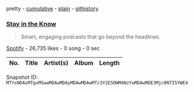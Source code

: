 pretty - [cumulative](/playlists/cumulative/37i9dQZF1DX0BxHamIEkKV.md) - [plain](/playlists/plain/37i9dQZF1DX0BxHamIEkKV) - [githistory](https://github.githistory.xyz/mackorone/spotify-playlist-archive/blob/main/playlists/plain/37i9dQZF1DX0BxHamIEkKV)

### [Stay in the Know](https://open.spotify.com/playlist/37i9dQZF1DX0BxHamIEkKV)

> Smart, engaging podcasts that go beyond the headlines.

[Spotify](https://open.spotify.com/user/spotify) - 26,735 likes - 0 song - 0 sec

| No. | Title | Artist(s) | Album | Length |
|---|---|---|---|---|

Snapshot ID: `MTYxNDAxMTgxMSwwMDAwMDAyMDAwMDAwMTc3Y2E5OWM4NzYwMDAwMDE3Mjc0NTI5YWE4`
